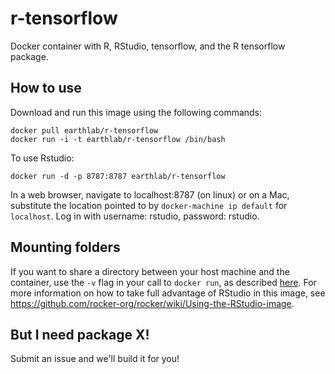 # r-tensorflow

Docker container with R, RStudio, tensorflow, and the R tensorflow package.

## How to use

Download and run this image using the following commands:

```
docker pull earthlab/r-tensorflow
docker run -i -t earthlab/r-tensorflow /bin/bash
```    

To use Rstudio:

```
docker run -d -p 8787:8787 earthlab/r-tensorflow
```

In a web browser, navigate to localhost:8787 (on linux) or on a Mac, substitute the location pointed to by `docker-machine ip default` for `localhost`.
Log in with username: rstudio, password: rstudio.

## Mounting folders

If you want to share a directory between your host machine and the container, use the `-v` flag in your call to `docker run`, as described [here](https://github.com/rocker-org/rocker/wiki/Sharing-files-with-host-machine).
For more information on how to take full advantage of RStudio in this image, see https://github.com/rocker-org/rocker/wiki/Using-the-RStudio-image.

## But I need package X!

Submit an issue and we'll build it for you!
